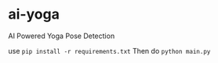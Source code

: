 # ai-yoga
AI Powered Yoga Pose Detection

use ```pip install -r requirements.txt```
Then do ```python main.py```
